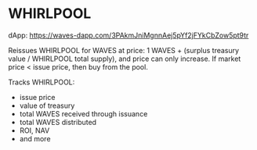 # WHIRLPOOL
dApp: https://waves-dapp.com/3PAkmJniMgnnAej5pYf2jFYkCbZow5pt9tr

Reissues WHIRLPOOL for WAVES at price: 1 WAVES + (surplus treasury value / WHIRLPOOL total supply), and price can only increase.
If market price < issue price, then buy from the pool.

Tracks WHIRLPOOL:
- issue price
- value of treasury
- total WAVES received through issuance
- total WAVES distributed
- ROI, NAV
- and more
